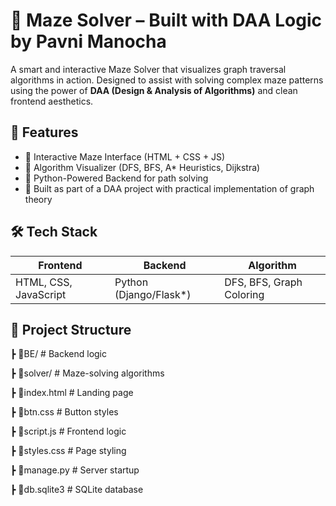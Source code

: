 # 🧠 Maze Solver – Built with DAA Logic by Pavni Manocha

A smart and interactive Maze Solver that visualizes graph traversal algorithms in action. Designed to assist with solving complex maze patterns using the power of **DAA (Design & Analysis of Algorithms)** and clean frontend aesthetics.

## 🚀 Features

- 🎯 Interactive Maze Interface (HTML + CSS + JS)
- 🧭 Algorithm Visualizer (DFS, BFS, A* Heuristics, Dijkstra)
- 🔌 Python-Powered Backend for path solving
- 🧠 Built as part of a DAA project with practical implementation of graph theory

## 🛠️ Tech Stack

| Frontend | Backend | Algorithm |
|----------|---------|-----------|
| HTML, CSS, JavaScript | Python (Django/Flask*) | DFS, BFS, Graph Coloring |

## 📁 Project Structure

┣ 📂BE/ # Backend logic

┣ 📂solver/ # Maze-solving algorithms

┣ 📜index.html # Landing page

┣ 📜btn.css # Button styles

┣ 📜script.js # Frontend logic

┣ 📜styles.css # Page styling

┣ 📜manage.py # Server startup

┣ 📜db.sqlite3 # SQLite database
